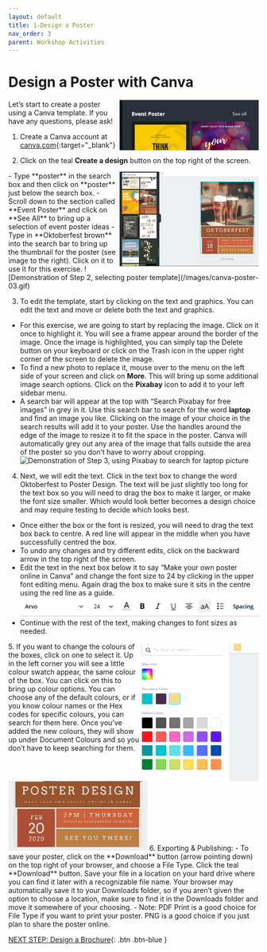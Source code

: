 ```yaml
---
layout: default
title: 1-Design a Poster
nav_order: 3
parent: Workshop Activities
---
```

# Design a Poster with Canva 
<img src="images//canva-poster-01.png" style="float:right;width:280px;" alt="poster template search bar."> 
Let’s start to create a poster using a Canva template. If you have any questions, please ask!

1. Create a Canva account at [canva.com](https://www.canva.com/){:target="_blank"}
 
2. Click on the teal **Create a design** button on the top right of the screen.
<img src="images//canva-poster-02.png" style="float:right;width:280px;" alt="poster template."> 
  - Type **poster** in the search box and then click on **poster** just below the search box.
  - Scroll down to the section called **Event Poster** and click on **See All** to bring up a selection of event poster ideas
  - Type in **Oktoberfest brown** into the search bar to bring up the thumbnail for the poster (see image to the right). Click on it to use it for this exercise.
![Demonstration of Step 2, selecting poster template](/images/canva-poster-03.gif)

3. To edit the template, start by clicking on the text and graphics. You can edit the text and move or delete both the text and graphics.
  - For this exercise, we are going to start by replacing the image. Click on it once to highlight it. You will see a frame appear around the border of the image. Once the image is highlighted, you can simply tap the Delete button on your keyboard or click on the Trash icon in the upper right corner of the screen to delete the image.
  - To find a new photo to replace it, mouse over to the menu on the left side of your screen and click on **More**. This will bring up some additional image search options. Click on the **Pixabay** icon to add it to your left sidebar menu. 
  - A search bar will appear at the top with “Search Pixabay for free images” in grey in it. Use this search bar to search for the word **laptop** and find an image you like. Clicking on the image of your choice in the search results will add it to your poster. Use the handles around the edge of the image to resize it to fit the space in the poster. Canva will automatically grey out any area of the image that falls outside the area of the poster so you don’t have to worry about cropping. 
![Demonstration of Step 3, using Pixabay to search for laptop picture](/images/canva-poster-04.gif)

4. Next, we will edit the text. Click in the text box to change the word Oktoberfest to Poster Design. The text will be just slightly too long for the text box so you will need to drag the box to make it larger, or make the font size smaller. Which would look better becomes a design choice and may require testing to decide which looks best. 
  - Once either the box or the font is resized, you will need to drag the text box back to centre. A red line will appear in the middle when you have successfully centred the box. 
  - To undo any changes and try different edits, click on the backward arrow in the top right of the screen. 
  - Edit the text in the next box below it to say “Make your own poster online in Canva” and change the font size to 24 by clicking in the upper font editing menu. Again drag the box to make sure it sits in the centre using the red line as a guide.
![Edit the text toolbar](/images/canva-poster-07.png)
  - Continue with the rest of the text, making changes to font sizes as needed.
<img src="images//canva-poster-06.png" style="float:right;width:240px;" alt="colour editing boxes."> 
5. If you want to change the colours of the boxes, click on one to select it. Up in the left corner you will see a little colour swatch appear, the same colour of the box. You can click on this to bring up colour options. You can choose any of the default colours, or if you know colour names or the Hex codes for specific colours, you can search for them here. Once you’ve added the new colours, they will show up under Document Colours and so you don’t have to keep searching for them.<br> 
<img src="images//canva-poster-05.png" style="width:280px;" alt="image of the poster."> 
6. Exporting & Publishing:
  - To save your poster, click on the **Download** button (arrow pointing down) on the top right of your browser, and choose a File Type. Click the teal **Download** button. Save your file in a location on your hard drive where you can find it later with a recognizable file name. Your browser may automatically save it to your Downloads folder, so if you aren’t given the option to choose a location, make sure to find it in the Downloads folder and move it somewhere of your choosing.
  - Note: PDF Print is a good choice for File Type if you want to print your poster. PNG is a good choice if you just plan to share the poster online. 
  
[NEXT STEP: Design a Brochure](canva-brochure.html){: .btn .btn-blue }

